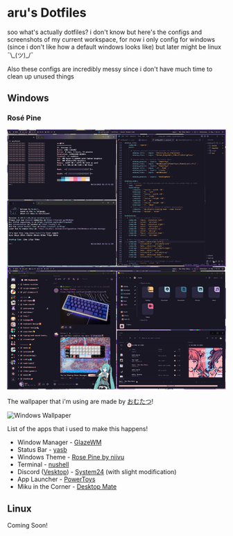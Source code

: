 # aru's Dotfiles
soo what's actually dotfiles? i don't know but here's the configs and screenshots of my current workspace, for now i only config for windows (since i don't like how a default windows looks like) but later might be linux ¯\\\_(ツ)_/¯ 

Also these configs are incredibly messy since i don't have much time to clean up unused things
## Windows
### Rosé Pine
![Windows Config](/Windows/Images/take-1.png)

The wallpaper that i'm using are made by [おむたつ](https://x.com/omrice4869)!

![Windows Wallpaper](/Windows/Images/take-1-desktop.png)

List of the apps that i used to make this happens!
* Window Manager - [GlazeWM](https://github.com/glzr-io/glazewm)
* Status Bar - [yasb](https://github.com/amnweb/yasb)
* Windows Theme - [Rose Pine by niivu](https://www.deviantart.com/niivu/art/Rose-Pine-for-Windows-11-955213259)
* Terminal - [nushell](https://www.nushell.sh/)
* Discord ([Vesktop](https://github.com/Vencord/Vesktop)) - [System24](https://github.com/refact0r/system24) (with slight modification)
* App Launcher - [PowerToys](https://learn.microsoft.com/en-us/windows/powertoys/)
* Miku in the Corner - [Desktop Mate](https://store.steampowered.com/app/3301060/Desktop_Mate/)
## Linux
Coming Soon!
